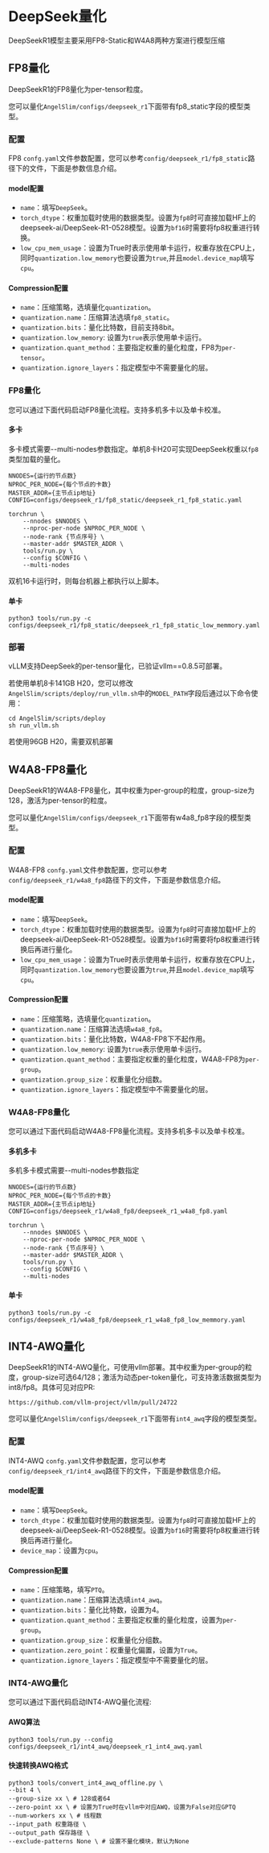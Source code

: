 # DeepSeek量化

DeepSeekR1模型主要采用FP8-Static和W4A8两种方案进行模型压缩

## FP8量化

DeepSeekR1的FP8量化为per-tensor粒度。

您可以量化`AngelSlim/configs/deepseek_r1`下面带有fp8_static字段的模型类型。

### 配置

FP8 `confg.yaml`文件参数配置，您可以参考`config/deepseek_r1/fp8_static`路径下的文件，下面是参数信息介绍。

#### model配置
- `name`：填写`DeepSeek`。
- `torch_dtype`：权重加载时使用的数据类型。设置为`fp8`时可直接加载HF上的deepseek-ai/DeepSeek-R1-0528模型。设置为`bf16`时需要将fp8权重进行转换。
- `low_cpu_mem_usage`：设置为True时表示使用单卡运行，权重存放在CPU上，同时`quantization.low_memory`也要设置为`true`,并且`model.device_map`填写`cpu`。

#### Compression配置
- `name`：压缩策略，选填量化`quantization`。
- `quantization.name`：压缩算法选填`fp8_static`。
- `quantization.bits`：量化比特数，目前支持8bit。
- `quantization.low_memory`: 设置为`true`表示使用单卡运行。
- `quantization.quant_method`：主要指定权重的量化粒度，FP8为`per-tensor`。
- `quantization.ignore_layers`：指定模型中不需要量化的层。

### FP8量化

您可以通过下面代码启动FP8量化流程。支持多机多卡以及单卡校准。

#### 多卡
多卡模式需要--multi-nodes参数指定。单机8卡H20可实现DeepSeek权重以`fp8`类型加载的量化。
```shell
NNODES={运行的节点数}
NPROC_PER_NODE={每个节点的卡数}
MASTER_ADDR={主节点ip地址}
CONFIG=configs/deepseek_r1/fp8_static/deepseek_r1_fp8_static.yaml

torchrun \
    --nnodes $NNODES \
    --nproc-per-node $NPROC_PER_NODE \
    --node-rank {节点序号} \
    --master-addr $MASTER_ADDR \
    tools/run.py \
    --config $CONFIG \
    --multi-nodes
```

双机16卡运行时，则每台机器上都执行以上脚本。

#### 单卡
```shell
python3 tools/run.py -c configs/deepseek_r1/fp8_static/deepseek_r1_fp8_static_low_memmory.yaml
```

### 部署
vLLM支持DeepSeek的per-tensor量化，已验证vllm==0.8.5可部署。

若使用单机8卡141GB H20，您可以修改`AngelSlim/scripts/deploy/run_vllm.sh`中的`MODEL_PATH`字段后通过以下命令使用：

```shell
cd AngelSlim/scripts/deploy
sh run_vllm.sh
```

若使用96GB H20，需要双机部署

## W4A8-FP8量化

DeepSeekR1的W4A8-FP8量化，其中权重为per-group的粒度，group-size为128，激活为per-tensor的粒度。

您可以量化`AngelSlim/configs/deepseek_r1`下面带有w4a8_fp8字段的模型类型。

### 配置

W4A8-FP8 `confg.yaml`文件参数配置，您可以参考`config/deepseek_r1/w4a8_fp8`路径下的文件，下面是参数信息介绍。

#### model配置
- `name`：填写`DeepSeek`。
- `torch_dtype`：权重加载时使用的数据类型。设置为`fp8`时可直接加载HF上的deepseek-ai/DeepSeek-R1-0528模型。设置为`bf16`时需要将fp8权重进行转换后再进行量化。
- `low_cpu_mem_usage`：设置为True时表示使用单卡运行，权重存放在CPU上，同时`quantization.low_memory`也要设置为`true`,并且`model.device_map`填写`cpu`。

#### Compression配置
- `name`：压缩策略，选填量化`quantization`。
- `quantization.name`：压缩算法选填`w4a8_fp8`。
- `quantization.bits`：量化比特数，W4A8-FP8下不起作用。
- `quantization.low_memory`: 设置为`true`表示使用单卡运行。
- `quantization.quant_method`：主要指定权重的量化粒度，W4A8-FP8为`per-group`。
- `quantization.group_size`：权重量化分组数。
- `quantization.ignore_layers`：指定模型中不需要量化的层。

### W4A8-FP8量化

您可以通过下面代码启动W4A8-FP8量化流程。支持多机多卡以及单卡校准。

#### 多机多卡
多机多卡模式需要--multi-nodes参数指定
```shell
NNODES={运行的节点数}
NPROC_PER_NODE={每个节点的卡数}
MASTER_ADDR={主节点ip地址}
CONFIG=configs/deepseek_r1/w4a8_fp8/deepseek_r1_w4a8_fp8.yaml

torchrun \
    --nnodes $NNODES \
    --nproc-per-node $NPROC_PER_NODE \
    --node-rank {节点序号} \
    --master-addr $MASTER_ADDR \
    tools/run.py \
    --config $CONFIG \
    --multi-nodes
```

#### 单卡
```shell
python3 tools/run.py -c configs/deepseek_r1/w4a8_fp8/deepseek_r1_w4a8_fp8_low_memmory.yaml
```

## INT4-AWQ量化

DeepSeekR1的INT4-AWQ量化，可使用vllm部署。其中权重为per-group的粒度，group-size可选64/128；激活为动态per-token量化，可支持激活数据类型为int8/fp8。具体可见对应PR:
```shell
https://github.com/vllm-project/vllm/pull/24722
```


您可以量化`AngelSlim/configs/deepseek_r1`下面带有`int4_awq`字段的模型类型。

### 配置

INT4-AWQ `confg.yaml`文件参数配置，您可以参考`config/deepseek_r1/int4_awq`路径下的文件，下面是参数信息介绍。

#### model配置
- `name`：填写`DeepSeek`。
- `torch_dtype`：权重加载时使用的数据类型。设置为`fp8`时可直接加载HF上的deepseek-ai/DeepSeek-R1-0528模型。设置为`bf16`时需要将fp8权重进行转换后再进行量化。
- `device_map`：设置为`cpu`。

#### Compression配置
- `name`：压缩策略，填写`PTQ`。
- `quantization.name`：压缩算法选填`int4_awq`。
- `quantization.bits`：量化比特数，设置为4。
- `quantization.quant_method`：主要指定权重的量化粒度，设置为`per-group`。
- `quantization.group_size`：权重量化分组数。
- `quantization.zero_point`：权重量化偏置，设置为`True`。
- `quantization.ignore_layers`：指定模型中不需要量化的层。

### INT4-AWQ量化

您可以通过下面代码启动INT4-AWQ量化流程:
#### AWQ算法
```shell
python3 tools/run.py --config configs/deepseek_r1/int4_awq/deepseek_r1_int4_awq.yaml
```
#### 快速转换AWQ格式
```shell
python3 tools/convert_int4_awq_offline.py \
--bit 4 \
--group-size xx \ # 128或者64
--zero-point xx \ # 设置为True时在vllm中对应AWQ，设置为False对应GPTQ
--num-workers xx \ # 线程数
--input_path 权重路径 \
--output_path 保存路径 \
--exclude-patterns None \ # 设置不量化模块，默认为None
```